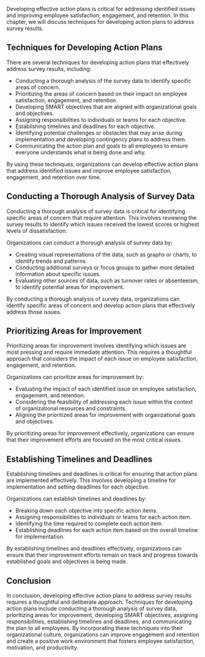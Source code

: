 
Developing effective action plans is critical for addressing identified issues and improving employee satisfaction, engagement, and retention. In this chapter, we will discuss techniques for developing action plans to address survey results.

Techniques for Developing Action Plans
--------------------------------------

There are several techniques for developing action plans that effectively address survey results, including:

* Conducting a thorough analysis of the survey data to identify specific areas of concern.
* Prioritizing the areas of concern based on their impact on employee satisfaction, engagement, and retention.
* Developing SMART objectives that are aligned with organizational goals and objectives.
* Assigning responsibilities to individuals or teams for each objective.
* Establishing timelines and deadlines for each objective.
* Identifying potential challenges or obstacles that may arise during implementation and developing contingency plans to address them.
* Communicating the action plan and goals to all employees to ensure everyone understands what is being done and why.

By using these techniques, organizations can develop effective action plans that address identified issues and improve employee satisfaction, engagement, and retention over time.

Conducting a Thorough Analysis of Survey Data
---------------------------------------------

Conducting a thorough analysis of survey data is critical for identifying specific areas of concern that require attention. This involves reviewing the survey results to identify which issues received the lowest scores or highest levels of dissatisfaction.

Organizations can conduct a thorough analysis of survey data by:

* Creating visual representations of the data, such as graphs or charts, to identify trends and patterns.
* Conducting additional surveys or focus groups to gather more detailed information about specific issues.
* Evaluating other sources of data, such as turnover rates or absenteeism, to identify potential areas for improvement.

By conducting a thorough analysis of survey data, organizations can identify specific areas of concern and develop action plans that effectively address those issues.

Prioritizing Areas for Improvement
----------------------------------

Prioritizing areas for improvement involves identifying which issues are most pressing and require immediate attention. This requires a thoughtful approach that considers the impact of each issue on employee satisfaction, engagement, and retention.

Organizations can prioritize areas for improvement by:

* Evaluating the impact of each identified issue on employee satisfaction, engagement, and retention.
* Considering the feasibility of addressing each issue within the context of organizational resources and constraints.
* Aligning the prioritized areas for improvement with organizational goals and objectives.

By prioritizing areas for improvement effectively, organizations can ensure that their improvement efforts are focused on the most critical issues.

Establishing Timelines and Deadlines
------------------------------------

Establishing timelines and deadlines is critical for ensuring that action plans are implemented effectively. This involves developing a timeline for implementation and setting deadlines for each objective.

Organizations can establish timelines and deadlines by:

* Breaking down each objective into specific action items.
* Assigning responsibilities to individuals or teams for each action item.
* Identifying the time required to complete each action item.
* Establishing deadlines for each action item based on the overall timeline for implementation.

By establishing timelines and deadlines effectively, organizations can ensure that their improvement efforts remain on track and progress towards established goals and objectives is being made.

Conclusion
----------

In conclusion, developing effective action plans to address survey results requires a thoughtful and deliberate approach. Techniques for developing action plans include conducting a thorough analysis of survey data, prioritizing areas for improvement, developing SMART objectives, assigning responsibilities, establishing timelines and deadlines, and communicating the plan to all employees. By incorporating these techniques into their organizational culture, organizations can improve engagement and retention and create a positive work environment that fosters employee satisfaction, motivation, and productivity.
